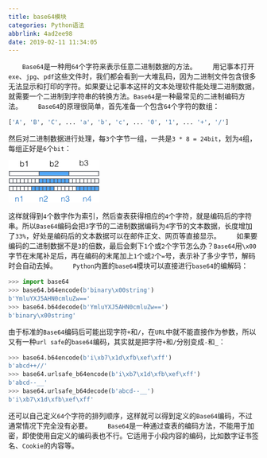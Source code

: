 ```yaml
---
title: base64模块
categories: Python语法
abbrlink: 4ad2ee98
date: 2019-02-11 11:34:05
---
```

&emsp;&emsp;`Base64`是一种用`64`个字符来表示任意二进制数据的方法。<!--more-->
&emsp;&emsp;用记事本打开`exe`、`jpg`、`pdf`这些文件时，我们都会看到一大堆乱码，因为二进制文件包含很多无法显示和打印的字符。如果要让记事本这样的文本处理软件能处理二进制数据，就需要一个二进制到字符串的转换方法。`Base64`是一种最常见的二进制编码方法。
&emsp;&emsp;`Base64`的原理很简单，首先准备一个包含`64`个字符的数组：

``` python
['A', 'B', 'C', ... 'a', 'b', 'c', ... '0', '1', ... '+', '/']
```

然后对二进制数据进行处理，每`3`个字节一组，一共是`3 * 8 = 24bit`，划为`4`组，每组正好是`6`个`bit`：

<img src="./base64模块/1.png" height="85" width="184">

这样就得到`4`个数字作为索引，然后查表获得相应的`4`个字符，就是编码后的字符串。所以`Base64`编码会把`3`字节的二进制数据编码为`4`字节的文本数据，长度增加了`33%`，好处是编码后的文本数据可以在邮件正文、网页等直接显示。
&emsp;&emsp;如果要编码的二进制数据不是`3`的倍数，最后会剩下`1`个或`2`个字节怎么办？`Base64`用`\x00`字节在末尾补足后，再在编码的末尾加上`1`个或`2`个`=`号，表示补了多少字节，解码时会自动去掉。
&emsp;&emsp;`Python`内置的`base64`模块可以直接进行`base64`的编解码：

``` python
>>> import base64
>>> base64.b64encode(b'binary\x00string')
b'YmluYXJ5AHN0cmluZw=='
>>> base64.b64decode(b'YmluYXJ5AHN0cmluZw==')
b'binary\x00string'
```

由于标准的`Base64`编码后可能出现字符`+`和`/`，在`URL`中就不能直接作为参数，所以又有一种`url safe`的`base64`编码，其实就是把字符`+`和`/`分别变成`-`和`_`：

``` python
>>> base64.b64encode(b'i\xb7\x1d\xfb\xef\xff')
b'abcd++//'
>>> base64.urlsafe_b64encode(b'i\xb7\x1d\xfb\xef\xff')
b'abcd--__'
>>> base64.urlsafe_b64decode(b'abcd--__')
b'i\xb7\x1d\xfb\xef\xff'
```

还可以自己定义`64`个字符的排列顺序，这样就可以得到定义的`Base64`编码，不过通常情况下完全没有必要。
&emsp;&emsp;`Base64`是一种通过查表的编码方法，不能用于加密，即使使用自定义的编码表也不行。它适用于小段内容的编码，比如数字证书签名、`Cookie`的内容等。